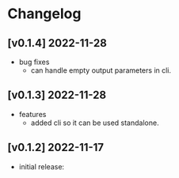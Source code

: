 # Changelog


## [v0.1.4] 2022-11-28

* bug fixes
    * can handle empty output parameters in cli.

## [v0.1.3] 2022-11-28

* features
    * added cli so it can be used standalone.

## [v0.1.2] 2022-11-17

* initial release:



